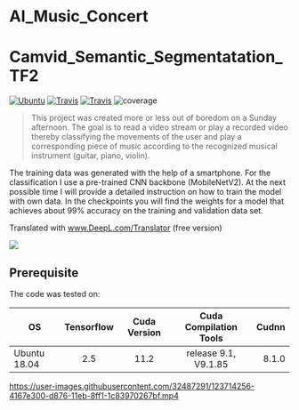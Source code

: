 

# AI_Music_Concert

# Camvid_Semantic_Segmentatation_TF2
[![Ubuntu](https://github.com/ptheywood/cuda-cmake-github-actions/workflows/Ubuntu/badge.svg)](https://github.com/ptheywood/cuda-cmake-github-actions/actions?query=workflow%3AUbuntu)
[![Travis](https://img.shields.io/badge/language-Python-red.svg)]()
[![Travis](https://badges.aleen42.com/src/tensorflow.svg)]()
![coverage](https://img.shields.io/badge/coverage-100%25-green)

> This project was created more or less out of boredom on a Sunday afternoon. The goal is to read a video stream or play a recorded video thereby classifying the movements of the user and play a corresponding piece of music according to the recognized musical instrument (guitar, piano, violin). 

The training data was generated with the help of a smartphone. For the classification I use a pre-trained CNN backbone (MobileNetV2). At the next possible time I will provide a detailed instruction on how to train the model with own data. In the checkpoints you will find the weights for a model that achieves about 99% accuracy on the training and validation data set.

Translated with www.DeepL.com/Translator (free version)

![](segmentation_overlay.gif)

## Prerequisite
The code was tested on:

| OS        | Tensorflow           | Cuda Version  | Cuda Compilation Tools| Cudnn|
| ------------- |:-------------:|:-------------:|:-------------:|-----:|
| Ubuntu 18.04      | 2.5 | 11.2 | release 9.1, V9.1.85|  8.1.0|

https://user-images.githubusercontent.com/32487291/123714256-4167e300-d876-11eb-8ff1-1c83970267bf.mp4
